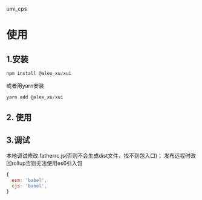 umi_cps

# 使用

## 1.安装
``` js
npm install @alex_xu/xui
```
或者用yarn安装
``` js
yarn add @alex_xu/xui
```
## 2. 使用

## 3.调试
本地调试修改.fatherrc.js(否则不会生成dist文件，找不到包入口)；
发布远程时改回rollup否则无法使用es6引入包
```js
{
  esm: 'babel',
  cjs: 'babel',
}
```